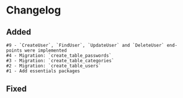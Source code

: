 # Changelog

## Added 

    #9 - `CreateUser`, `FindUser`, `UpdateUser` and `DeleteUser` end-points were implemented
    #4 - Migration: `create_table_passwords`
    #3 - Migration: `create_table_categories`
    #2 - Migration: `create_table_users`
    #1 - Add essentials packages


## Fixed
